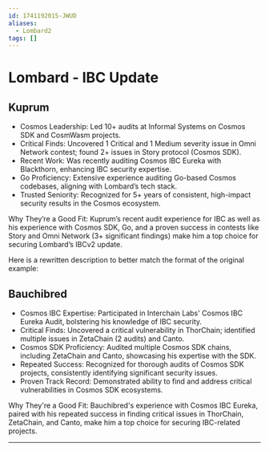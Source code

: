 ```yaml
---
id: 1741192015-JWUD
aliases:
  - Lombard2
tags: []
---
```


# Lombard - IBC Update

## Kuprum

- Cosmos Leadership: Led 10+ audits at Informal Systems on Cosmos SDK and CosmWasm projects.
- Critical Finds: Uncovered 1 Critical and 1 Medium severity issue in Omni Network contest; found 2+ issues in Story protocol (Cosmos SDK).
- Recent Work: Was recently auditing Cosmos IBC Eureka with Blackthorn, enhancing IBC security expertise.
- Go Proficiency: Extensive experience auditing Go-based Cosmos codebases, aligning with Lombard’s tech stack.
- Trusted Seniority: Recognized for 5+ years of consistent, high-impact security results in the Cosmos ecosystem.

 Why They’re a Good Fit: Kuprum’s recent audit experience for IBC as well as his experience with Cosmos SDK, Go, and a proven success in contests like Story and Omni Network (3+ significant findings) make him a top choice for securing Lombard’s IBCv2 update.

Here is a rewritten description to better match the format of the original example:


## Bauchibred

- Cosmos IBC Expertise: Participated in Interchain Labs' Cosmos IBC Eureka Audit, bolstering his knowledge of IBC security.
- Critical Finds: Uncovered a critical vulnerability in ThorChain; identified multiple issues in ZetaChain (2 audits) and Canto.
- Cosmos SDK Proficiency: Audited multiple Cosmos SDK chains, including ZetaChain and Canto, showcasing his expertise with the SDK.
- Repeated Success: Recognized for thorough audits of Cosmos SDK projects, consistently identifying significant security issues.
- Proven Track Record: Demonstrated ability to find and address critical vulnerabilities in Cosmos SDK ecosystems.

Why They're a Good Fit: Bauchibred's experience with Cosmos IBC Eureka, paired with his repeated success in finding critical issues in ThorChain, ZetaChain, and Canto, make him a top choice for securing IBC-related projects.

---